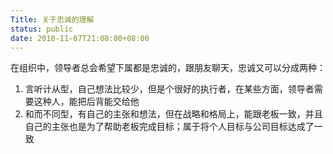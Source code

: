 ```yaml
---
Title: 关于忠诚的理解
status: public
date: 2018-11-07T21:08:00+08:00
---
```

在组织中，领导者总会希望下属都是忠诚的，跟朋友聊天，忠诚又可以分成两种：
1. 言听计从型，自己想法比较少，但是个很好的执行者，在某些方面，领导者需要这种人，能把后背能交给他
2. 和而不同型，有自己的主张和想法，但在战略和格局上，能跟老板一致，并且自己的主张也是为了帮助老板完成目标；属于将个人目标与公司目标达成了一致